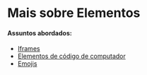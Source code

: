 # Mais sobre Elementos

#### Assuntos abordados: 

- [Iframes ](aulas/8.1-iframes)
- [Elementos de código de computador](aulas/8.2-elementos-de-codigo-de-computador)
- [Emojis](aulas/8.3-emojis)
